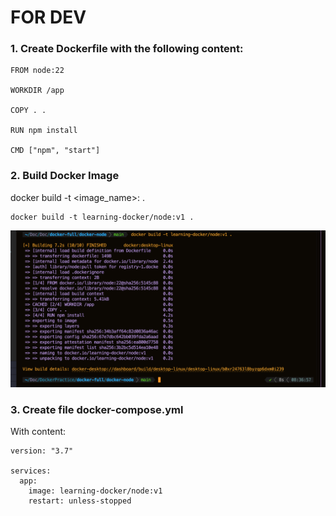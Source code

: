 # FOR DEV
### 1. Create Dockerfile with the following content:
```
FROM node:22

WORKDIR /app

COPY . .

RUN npm install

CMD ["npm", "start"]
```

### 2. Build Docker Image
docker build -t <image_name>:<tag> .

```
docker build -t learning-docker/node:v1 .
```
![2. Build Docker Image](RESULT_IMAGE/Step2.Build_Docker_Image.png)
### 3. Create file docker-compose.yml
With content:
```
version: "3.7"

services:
  app:
    image: learning-docker/node:v1
    restart: unless-stopped
```
